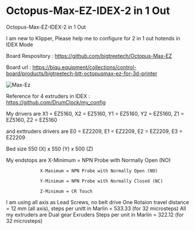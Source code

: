# Octopus-Max-EZ-IDEX-2 in 1 Out
 Octopus-Max-EZ-IDEX-2 in 1 Out

 I am new to Klipper, Please help me to configure for 2 in 1 out hotends in IDEX Mode

 Board Respository : https://github.com/bigtreetech/Octopus-Max-EZ
 
 Board url : https://biqu.equipment/collections/control-board/products/bigtreetech-btt-octopusmax-ez-for-3d-printer
 
![Max-Ez](https://user-images.githubusercontent.com/39871361/218757494-22f30411-a97d-464c-96b5-996ba3d826f0.jpg)

 Reference for 4 extruders in IDEX : https://github.com/DrumClock/my_config


 My drivers are X1 = EZ5160,
                X2 = EZ5160,
                Y1 = EZ5160,
                Y2 = EZ5160,
                Z1 = EZ5160,
                Z2 = EZ5160

 and exttruders drivers are E0 = EZ2209,
                            E1 = EZ2209,
                            E2 = EZ2209,
                            E3 = EZ2209

 Bed size 550 (X) x 550 (Y) x 500 (Z)

 My endstops are X-Minimum = NPN Probe with Normally Open (NO)
 
                 X-Maximum = NPN Probe with Normally Open (NO)
				 
                 Y-Minimum = NPN Probe with Normally Closed (NC)
				 
                 Z-Minimum = CR Touch

I am using all axis as Lead Screws, no belt drive
One Rotaion travel distance = 12 mm (all axis), steps per unitt in Marlin = 533.33 (for 32 microsteps)
All my extruders are Dual gear Exruders Steps per unit in Marlin = 322.12 (for 32 microsteps)



